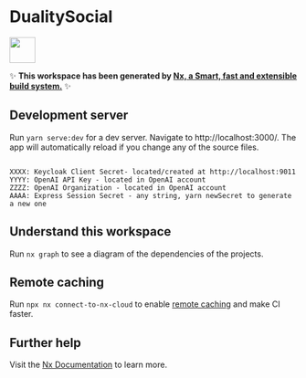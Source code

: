 # DualitySocial

<a alt="Nx logo" href="https://nx.dev" target="_blank" rel="noreferrer"><img src="https://raw.githubusercontent.com/nrwl/nx/master/images/nx-logo.png" width="45"></a>

✨ **This workspace has been generated by [Nx, a Smart, fast and extensible build system.](https://nx.dev)** ✨

## Development server

Run `yarn serve:dev` for a dev server. Navigate to http://localhost:3000/. The app will automatically reload if you change any of the source files.

 ```KEYCLOAK_CLIENT_ID=XXXX OPENAI_API_KEY=YYYY OPENAI_ORGANIZATION=ZZZZ EXPRESS_SESSION_SECRET=AAAA yarn serve

XXXX: Keycloak Client Secret- located/created at http://localhost:9011
YYYY: OpenAI API Key - located in OpenAI account
ZZZZ: OpenAI Organization - located in OpenAI account
AAAA: Express Session Secret - any string, yarn newSecret to generate a new one
```

## Understand this workspace

Run `nx graph` to see a diagram of the dependencies of the projects.

## Remote caching

Run `npx nx connect-to-nx-cloud` to enable [remote caching](https://nx.app) and make CI faster.

## Further help

Visit the [Nx Documentation](https://nx.dev) to learn more.
